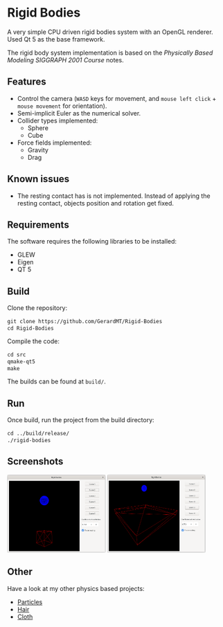 # Rigid Bodies
A very simple CPU driven rigid bodies system with an OpenGL renderer. Used Qt 5 as the base framework.

The rigid body system implementation is based on the _Physically Based Modeling SIGGRAPH 2001 Course_ notes.

## Features
- Control the camera (`WASD` keys for movement, and `mouse left click` + `mouse movement` for orientation).
- Semi-implicit Euler as the numerical solver.
- Collider types implemented:
	- Sphere
	- Cube
- Force fields implemented:
	- Gravity
	- Drag

## Known issues
- The resting contact has is not implemented. Instead of applying the resting contact, objects position and rotation get fixed.

## Requirements
The software requires the following libraries to be installed:
- GLEW
- Eigen
- QT 5

## Build
Clone the repository:

	git clone https://github.com/GerardMT/Rigid-Bodies
	cd Rigid-Bodies

Compile the code:

    cd src
    qmake-qt5
    make

The builds can be found at `build/`.

## Run
Once build, run the project from the build directory:

	cd ../build/release/
	./rigid-bodies

## Screenshots
<img src="docs/screenshots/spheres.gif" alt="Spheres" width="45%"> <img src="docs/screenshots/sphere_cube.gif" alt="Cube Spheres" width="45%">

## Other
Have a look at my other physics based projects:
- [Particles](https://github.com/GerardMT/Particles)
- [Hair](https://github.com/GerardMT/Hair)
- [Cloth](https://github.com/GerardMT/Cloth)